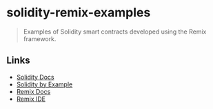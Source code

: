 # solidity-remix-examples
> Examples of Solidity smart contracts developed using the Remix framework.


## Links
- [Solidity Docs](https://docs.soliditylang.org/en/v0.8.29/)
- [Solidity by Example](https://solidity-by-example.org/)
- [Remix Docs](https://remix-ide.readthedocs.io/en/latest/)
- [Remix IDE](https://remix.ethereum.org)